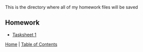 This is the directory where all of my homework files will be saved

## Homework

* [Tasksheet 1](Tasksheet_1.pdf)




[Home](../README.md) |
[Table of Contents](../TableOfContents.md) 
